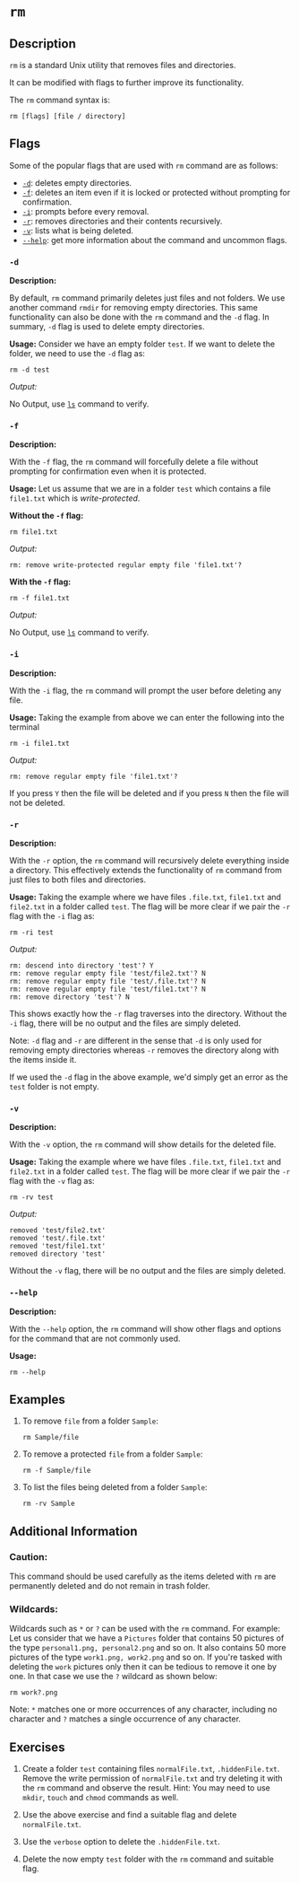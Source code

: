 # `rm`

## Description

`rm` is a standard Unix utility that removes files and directories. 

It can be modified with flags to further improve its functionality.

The `rm` command syntax is:

```shell
rm [flags] [file / directory]
```

## Flags

Some of the popular flags that are used with `rm` command are as follows:

- [`-d`](#d): deletes empty directories.
- [`-f`](#f): deletes an item even if it is locked or protected without prompting for confirmation.
- [`-i`](#i): prompts before every removal.
- [`-r`](#r): removes directories and their contents recursively.
- [`-v`](#v): lists what is being deleted.
- [`--help`](#-help): get more information about the command and uncommon flags. 

### `-d`

**Description:**

By default, `rm` command primarily deletes just files and not folders. We use another command `rmdir` for removing empty directories. This same functionality can also be done with the `rm` command and the `-d` flag. In summary, `-d` flag is used to delete empty directories.

**Usage:**
Consider we have an empty folder `test`. If we want to delete the folder, we need to use the `-d` flag as:

```shell
rm -d test
```

_Output:_

No Output, use [`ls`](../l/ls.md) command to verify.


### `-f`

**Description:**

With the `-f` flag, the `rm` command will forcefully delete a file without prompting for confirmation even when it is protected.

**Usage:**
Let us assume that we are in a folder `test` which contains a file `file1.txt` which is _write-protected_.

**Without the `-f` flag:**
```shell
rm file1.txt
```

_Output:_

```
rm: remove write-protected regular empty file 'file1.txt'?
```

**With the `-f` flag:**
```shell
rm -f file1.txt
```

_Output:_

No Output, use [`ls`](../l/ls.md) command to verify.



### `-i`

**Description:**

With the `-i` flag, the `rm` command will prompt the user before deleting any file.

**Usage:**
Taking the example from above we can enter the following into the terminal

```shell
rm -i file1.txt
```

_Output:_

```
rm: remove regular empty file 'file1.txt'? 
```

If you press `Y` then the file will be deleted and if you press `N` then the file will not be deleted.

### `-r`

**Description:**

With the `-r` option, the `rm` command will recursively delete everything inside a directory. This effectively extends the functionality of `rm` command from just files to both files and directories.

**Usage:**
Taking the example where we have files `.file.txt`, `file1.txt` and `file2.txt` in a folder called `test`. The flag will be more clear if we pair the `-r` flag with the `-i` flag as:

```shell
rm -ri test
```

_Output:_

```
rm: descend into directory 'test'? Y
rm: remove regular empty file 'test/file2.txt'? N
rm: remove regular empty file 'test/.file.txt'? N
rm: remove regular empty file 'test/file1.txt'? N
rm: remove directory 'test'? N
```

This shows exactly how the `-r` flag traverses into the directory. Without the `-i` flag, there will be no output and the files are simply deleted.

Note: `-d` flag and `-r` are different in the sense that `-d` is only used for removing empty directories whereas `-r` removes the directory along with the items inside it.

If we used the `-d` flag in the above example, we'd simply get an error as the `test` folder is not empty.

### `-v`

**Description:**

With the `-v` option, the `rm` command will show details for the deleted file.

**Usage:**
Taking the example where we have files `.file.txt`, `file1.txt` and `file2.txt` in a folder called `test`. The flag will be more clear if we pair the `-r` flag with the `-v` flag as:

```shell
rm -rv test
```

_Output:_

```
removed 'test/file2.txt'
removed 'test/.file.txt'
removed 'test/file1.txt'
removed directory 'test'
```

Without the `-v` flag, there will be no output and the files are simply deleted.

### `--help`

**Description:**

With the `--help` option, the `rm` command will show other flags and options for the command that are not commonly used.

**Usage:**

```shell
rm --help
```

## Examples

1. To remove `file` from a folder `Sample`:
   ```shell
   rm Sample/file
   ```

2. To remove a protected `file` from a folder `Sample`:
   ```shell
   rm -f Sample/file
   ```

3. To list the files being deleted from a folder `Sample`:
   ```shell
   rm -rv Sample
   ```

## Additional Information

### Caution:
This command should be used carefully as the items deleted with `rm` are permanently deleted and do not remain  in trash folder.  

### Wildcards:
Wildcards such as `*` or `?` can be used with the `rm` command. For example: Let us consider that we have a `Pictures` folder that contains 50 pictures of the type `personal1.png, personal2.png` and so on. It also contains 50 more pictures of the type `work1.png, work2.png` and so on. If you're tasked with deleting the `work` pictures only then it can be tedious to remove it one by one. In that case we use the `?` wildcard as shown below:

```shell
rm work?.png
```

Note: `*` matches one or more occurrences of any character, including no character and `?`  matches a single occurrence of any character.

## Exercises

1. Create a folder `test` containing files `normalFile.txt`, `.hiddenFile.txt`. Remove the write permission of `normalFile.txt` and try deleting it with the `rm` command and observe the result. Hint: You may need to use `mkdir`, `touch` and `chmod` commands as well.

2. Use the above exercise and find a suitable flag and delete `normalFile.txt`. 

3. Use the `verbose` option to delete the `.hiddenFile.txt`.

4. Delete the now empty `test` folder with the `rm` command and suitable flag.
